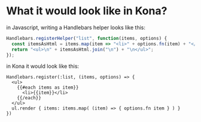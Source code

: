 # What it would look like in Kona?

in Javascript, writing a Handlebars helper looks like this:
```Javascript
Handlebars.registerHelper("list", function(items, options) {
  const itemsAsHtml = items.map(item => "<li>" + options.fn(item) + "</li>");
  return "<ul>\n" + itemsAsHtml.join("\n") + "\n</ul>";
});
```

in Kona it would look like this:
```kona
Handlebars.register(:list, (items, options) => {
  <ul>
    {{#each items as item}}
      <li>{{item}}</li>
    {{/each}}
  </ul>
  ul.render { items: items.map( (item) => { options.fn item } ) }
})
```
